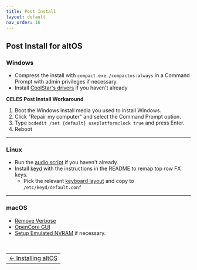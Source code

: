 ```yaml
---
title: Post Install 
layout: default
nav_order: 16
---
```


## Post Install for altOS


### Windows
* Compress the install with `compact.exe /compactos:always` in a Command Prompt with admin privileges if necessary.
* Install [CoolStar's drivers](https://coolstar.org/chromebook/windows-install.html) if you haven't already 

**CELES Post Install Workaround**

1. Boot the Windows install media you used to install Windows.
2. Click "Repair my computer" and select the Command Prompt option.
3. Type `bcdedit /set {default} useplatformclock true` and press Enter.
4. Reboot

-----------------------


### Linux
* Run the [audio script](https://github.com/WeirdTreeThing/chromebook-linux-audio) if you haven't already.
* Install [keyd](https://github.com/rvaiya/keyd) with the instructions in the README to remap top row FX keys.
  * Pick the relevant [keyboard layout](https://github.com/chrultrabook/keydconfig) and copy to `/etc/keyd/default.conf`


-----------------------


### macOS 
* [Remove Verbose](https://dortania.github.io/OpenCore-Post-Install/cosmetic/verbose.html#macos-decluttering)
* [OpenCore GUI](https://dortania.github.io/OpenCore-Post-Install/cosmetic/gui.html#setting-up-opencore-s-gui)
* [Setup Emulated NVRAM](https://dortania.github.io/OpenCore-Post-Install/misc/nvram.html) if necessary.


<br>
<table>
<tr>
<td class="navtable-l">
<a href="altos.html">← Installing altOS</a> 
</td>
</tr>
</table>
